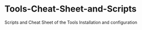 
# Tools-Cheat-Sheet-and-Scripts
Scripts and Cheat Sheet of the Tools  Installation and configuration 
